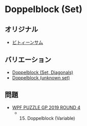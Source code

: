 # Doppelblock (Set)

## オリジナル
- [ビトィーンサム](doppelblock.md)

## バリエーション
- [Doppelblock (Set, Diagonals)](doppelblock-set-diagonals.md)
- [Doppelblock (unknown set)](doppelblock-unknownset.md)

## 問題
- [WPF PUZZLE GP 2019 ROUND 4](../questions/wpfpgp2019-4.md)
	- 15. Doppelblock (Variable)
